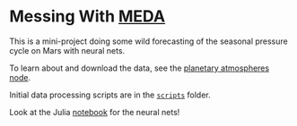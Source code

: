 # Messing With [MEDA](https://mars.nasa.gov/mars2020/spacecraft/instruments/meda/) 

This is a mini-project doing some wild forecasting of the seasonal pressure cycle on Mars with neural nets.

To learn about and download the data, see the [planetary atmospheres node](https://atmos.nmsu.edu/data_and_services/atmospheres_data/PERSEVERANCE/meda.html).

Initial data processing scripts are in the [`scripts`](scripts) folder.

Look at the Julia [notebook](messing_with_meda.ipynb) for the neural nets!

